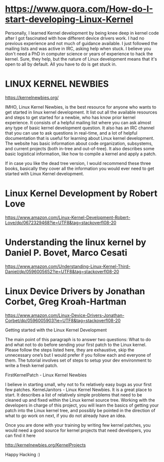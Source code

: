 # https://www.quora.com/How-do-I-start-developing-Linux-Kernel 

Personally, I learned Kernel development by being knee deep in kernel code after I got fascinated with how different device drivers work. I had no previous experience and not much of guidance available. I just followed the mailing lists and was active in IRC, asking help when stuck. I believe you don't need a PhD in computer science or years of experience to hack the kernel. Sure, they help, but the nature of Linux development means that it's open to all by default. All you have to do is get stuck in.

# LINUX KERNEL NEWBIES
https://kernelnewbies.org/

IMHO, Linux Kernel Newbies, is the best resource for anyone who wants to get started in linux kernel development. It list out all the available resources and steps to get started for a newbie, who has know prior kernel experience. It consists of a helpful mailing list where you can ask almost any type of basic kernel development question. It also has an IRC channel that you can use to ask questions in real-time, and a lot of helpful documentation that is useful for learning about Linux kernel development. The website has basic information about code organization, subsystems, and current projects (both in-tree and out-of-tree). It also describes some basic logistical information, like how to compile a kernel and apply a patch.

If in case you like the dead tree version, I would recommend these three books, basically they cover all the information you would ever need to get started with Linux Kernel development.

# Linux Kernel Development by Robert Love
https://www.amazon.com/Linux-Kernel-Development-Robert-Love/dp/0672329468?ie=UTF8&tag=stackoverfl08-20

# Understanding the linux kernel by Daniel P. Bovet, Marco Cesati
https://www.amazon.com/Understanding-Linux-Kernel-Third-Daniel/dp/0596005652?ie=UTF8&tag=stackoverfl08-20

# Linux Device Drivers by Jonathan Corbet, Greg Kroah-Hartman
https://www.amazon.com/Linux-Device-Drivers-Jonathan-Corbet/dp/0596005903?ie=UTF8&tag=stackoverfl08-20



Getting started with the Linux Kernel Development

The main point of this paragraph is to answer two questions: What to do and what not to do before sending your first patch to the Linux kernel. Please follow the steps listed here, they are exhaustive, skip the unnecessary one’s but I would prefer if you follow each and everyone of them. The tutorial involves set of steps to setup your dev environment to write a fresh kernel patch.

FirstKernelPatch - Linux Kernel Newbies

I believe in starting small, why not to fix relatively easy bugs as your first few patches. KernelJanitors - Linux Kernel Newbies. It is a great place to start. It describes a list of relatively simple problems that need to be cleaned up and fixed within the Linux kernel source tree. Working with the developers in charge of this project, you will learn the basics of getting your patch into the Linux kernel tree, and possibly be pointed in the direction of what to go work on next, if you do not already have an idea.

Once you are done with your training by writing few kernel patches, you would need a good source for kernel projects that need developers, you can find it here

http://kernelnewbies.org/KernelProjects

Happy Hacking :)
